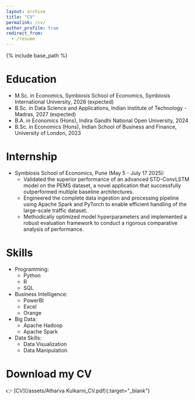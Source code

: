 ```yaml
---
layout: archive
title: "CV"
permalink: /cv/
author_profile: true
redirect_from:
  - /resume
---
```


{% include base_path %}

Education
======
* M.Sc. in Economics, Symbiosis School of Economics, Symbiosis International University, 2026 (expected)
* B.Sc. in Data Science and Applications, Indian Institute of Technology - Madras, 2027 (expected)
* B.A. in Economics (Hons), Indira Gandhi National Open University, 2024
* B.Sc. in Economics (Hons), Indian School of Business and Finance, University of London, 2023

Internship
======
* Symbiosis School of Economics, Pune (May 5 - July 17 2025): 
  * Validated the superior performance of an advanced STD-ConvLSTM model on the PEMS dataset, a novel application that successfully outperformed multiple baseline architectures.
  * Engineered the complete data ingestion and processing pipeline using Apache Spark and PyTorch to enable efficient handling of the large-scale traffic dataset.
  * Methodically optimized model hyperparameters and implemented a robust evaluation framework to conduct a rigorous comparative analysis of performance.
  
Skills
======
* Programming:
    * Python
    * R
    * SQL
* Business Intelligence:
    * PowerBI
    * Excel
    * Orange
* Big Data:
    * Apache Hadoop
    * Apache Spark
* Data Skills:
    * Data Visualization
    * Data Manipulation

# Download my CV
👉 [CV](/assets/Atharva Kulkarni_CV.pdf){:target="_blank"}